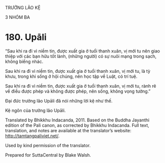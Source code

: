 TRƯỞNG LÃO KỆ

3 NHÓM BA

# 180\. Upāli

“Sau khi ra đi vì niềm tin, được xuất gia ở tuổi thanh xuân, vị mới tu nên giao thiệp với các bạn hữu tốt lành, (những người) có sự nuôi mạng trong sạch, không biếng nhác.

Sau khi ra đi vì niềm tin, được xuất gia ở tuổi thanh xuân, vị mới tu, là tỳ khưu, trong khi sống ở hội chúng, nên học tập về Luật, có trí tuệ.

Sau khi ra đi vì niềm tin, được xuất gia ở tuổi thanh xuân, vị mới tu, rành rẽ về điều được phép và không được phép, nên sống, không vọng tưởng.”

Đại đức trưởng lão Upāli đã nói những lời kệ như thế.

Kệ ngôn của trưởng lão Upāli.

Translated by Bhikkhu Indacanda, 2011. Based on the Buddha Jayanthi edition of the Pali canon, as corrected by Bhikkhu Indacanda. Full text, translation, and notes are available at the translator’s website: http://tamtangpaliviet.net/.

Used by kind permission of the translator.

Prepared for SuttaCentral by Blake Walsh.